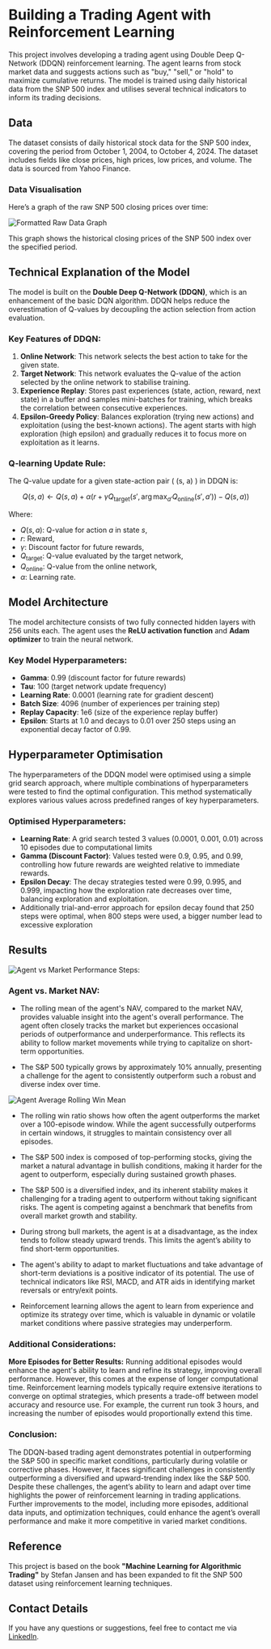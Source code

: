 
# Building a Trading Agent with Reinforcement Learning


This project involves developing a trading agent using Double Deep Q-Network (DDQN) reinforcement learning. The agent learns from stock market data and suggests actions such as "buy," "sell," or "hold" to maximize cumulative returns. The model is trained using daily historical data from the SNP 500 index and utilises several technical indicators to inform its trading decisions.

## Data
The dataset consists of daily historical stock data for the SNP 500 index, covering the period from October 1, 2004, to October 4, 2024. The dataset includes fields like close prices, high prices, low prices, and volume. The data is sourced from Yahoo Finance.

### Data Visualisation
Here’s a graph of the raw SNP 500 closing prices over time:

![Formatted Raw Data Graph](https://github.com/AglaiaVas/Building-a-Trading-Agent-with-Reinforcement-Learning/blob/e535cc0ee79dcd1a21a9fd1c981ef26c60b68def/formatted_raw_data_graph.png)


This graph shows the historical closing prices of the SNP 500 index over the specified period.

## Technical Explanation of the Model

The model is built on the **Double Deep Q-Network (DDQN)**, which is an enhancement of the basic DQN algorithm. DDQN helps reduce the overestimation of Q-values by decoupling the action selection from action evaluation.

### Key Features of DDQN:
1. **Online Network**: This network selects the best action to take for the given state.
2. **Target Network**: This network evaluates the Q-value of the action selected by the online network to stabilise training.
3. **Experience Replay**: Stores past experiences (state, action, reward, next state) in a buffer and samples mini-batches for training, which breaks the correlation between consecutive experiences.
4. **Epsilon-Greedy Policy**: Balances exploration (trying new actions) and exploitation (using the best-known actions). The agent starts with high exploration (high epsilon) and gradually reduces it to focus more on exploitation as it learns.

### Q-learning Update Rule:
The Q-value update for a given state-action pair \( (s, a) \) in DDQN is:

$$
Q(s, a) \leftarrow Q(s, a) + \alpha \left( r + \gamma Q_{\text{target}}(s', \arg\max_{a'} Q_{\text{online}}(s', a')) - Q(s, a) \right)
$$


Where:

- $Q(s, a)$: Q-value for action $a$ in state $s$,
- $r$: Reward,
- $\gamma$: Discount factor for future rewards,
- $Q_{\text{target}}$: Q-value evaluated by the target network,
- $Q_{\text{online}}$: Q-value from the online network,
- $\alpha$: Learning rate.

## Model Architecture

The model architecture consists of two fully connected hidden layers with 256 units each. The agent uses the **ReLU activation function** and **Adam optimizer** to train the neural network.

### Key Model Hyperparameters:
- **Gamma**: 0.99 (discount factor for future rewards)
- **Tau**: 100 (target network update frequency)
- **Learning Rate**: 0.0001 (learning rate for gradient descent)
- **Batch Size**: 4096 (number of experiences per training step)
- **Replay Capacity**: 1e6 (size of the experience replay buffer)
- **Epsilon**: Starts at 1.0 and decays to 0.01 over 250 steps using an exponential decay factor of 0.99.

## Hyperparameter Optimisation

The hyperparameters of the DDQN model were optimised using a simple grid search approach, where multiple combinations of hyperparameters were tested to find the optimal configuration. This method systematically explores various values across predefined ranges of key hyperparameters.

### Optimised Hyperparameters:
- **Learning Rate**: A grid search tested 3 values (0.0001, 0.001, 0.01) across 10 episodes due to computational limits
- **Gamma (Discount Factor)**: Values tested were 0.9, 0.95, and 0.99, controlling how future rewards are weighted relative to immediate rewards.
- **Epsilon Decay**: The decay strategies tested were 0.99, 0.995, and 0.999, impacting how the exploration rate decreases over time, balancing exploration and exploitation.
- Additionally trial-and-error approach for epsilon decay found that 250 steps were optimal, when 800 steps were used, a bigger number lead to excessive exploration


## Results

![Agent vs Market Performance](https://github.com/AglaiaVas/Building-a-Trading-Agent-with-Reinforcement-Learning/blob/ec09fd30b190b80ab91e623467bb9b966635791c/agent_vs_market_rolling_means_final.png)
Steps:

### Agent vs. Market NAV:

- The rolling mean of the agent's NAV, compared to the market NAV, provides valuable insight into the agent's overall performance. The agent often closely tracks the market but experiences occasional periods of outperformance and underperformance. This reflects its ability to follow market movements while trying to capitalize on short-term opportunities.

- The S&P 500 typically grows by approximately 10% annually, presenting a challenge for the agent to consistently outperform such a robust and diverse index over time.

![Agent Average Rolling Win Mean](https://github.com/AglaiaVas/Building-a-Trading-Agent-with-Reinforcement-Learning/blob/e535cc0ee79dcd1a21a9fd1c981ef26c60b68def/agent_average_rolling_win_mean.png)

- The rolling win ratio shows how often the agent outperforms the market over a 100-episode window. While the agent successfully outperforms in certain windows, it struggles to maintain consistency over all episodes.

- The S&P 500 index is composed of top-performing stocks, giving the market a natural advantage in bullish conditions, making it harder for the agent to outperform, especially during sustained growth phases.

- The S&P 500 is a diversified index, and its inherent stability makes it challenging for a trading agent to outperform without taking significant risks. The agent is competing against a benchmark that benefits from overall market growth and stability.

- During strong bull markets, the agent is at a disadvantage, as the index tends to follow steady upward trends. This limits the agent’s ability to find short-term opportunities.

- The agent's ability to adapt to market fluctuations and take advantage of short-term deviations is a positive indicator of its potential. The use of technical indicators like RSI, MACD, and ATR aids in identifying market reversals or entry/exit points.

- Reinforcement learning allows the agent to learn from experience and optimize its strategy over time, which is valuable in dynamic or volatile market conditions where passive strategies may underperform.

### Additional Considerations:
**More Episodes for Better Results:**
Running additional episodes would enhance the agent's ability to learn and refine its strategy, improving overall performance. However, this comes at the expense of longer computational time. Reinforcement learning models typically require extensive iterations to converge on optimal strategies, which presents a trade-off between model accuracy and resource use. For example, the current run took 3 hours, and increasing the number of episodes would proportionally extend this time.

### Conclusion:
The DDQN-based trading agent demonstrates potential in outperforming the S&P 500 in specific market conditions, particularly during volatile or corrective phases. However, it faces significant challenges in consistently outperforming a diversified and upward-trending index like the S&P 500. Despite these challenges, the agent’s ability to learn and adapt over time highlights the power of reinforcement learning in trading applications. Further improvements to the model, including more episodes, additional data inputs, and optimization techniques, could enhance the agent’s overall performance and make it more competitive in varied market conditions.

## Reference

This project is based on the book **"Machine Learning for Algorithmic Trading"** by Stefan Jansen and has been expanded to fit the SNP 500 dataset using reinforcement learning techniques.

## Contact Details
If you have any questions or suggestions, feel free to contact me via [LinkedIn](https://www.linkedin.com/in/aglaia-vasileiou-3888626/).
